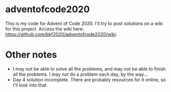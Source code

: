 # adventofcode2020
This is my code for Advent of Code 2020. I'll try to post solutions on a wiki for this project. Access the wiki here: https://github.com/bkf2020/adventofcode2020/wiki.

# Other notes
- I may not be able to solve all the problems, and may not be able to finish all the problems. I may not do a problem each day, by the way...
- Day 4 solution incomplete. There are probably resources for it online, so I'll look into that.
